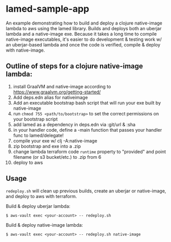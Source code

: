 # lamed-sample-app

An example demonstrating how to build and deploy a clojure native-image lambda to aws using 
the lamed library. Builds and deploys both an uberjar lambda and a native-image exe. Because
it takes a long time to compile native-image executables, it's easier to do development & testing
work w/ an uberjar-based lambda and once the code is verified, compile & deploy with native-image.

## Outline of steps for a clojure native-image lambda:
1. install GraalVM and native-image according to https://www.graalvm.org/getting-started/
2. Add deps.edn alias for nativeimage
3. Add an executable bootstrap bash script that will run your exe built by native-image
4. run `chmod 755 <path/to/bootstrap>` to set the correct permissions on your bootstrap script
4. add lamed as a dependency in deps.edn via :git/url <lamed-repo> & :sha <lamed commit hash>
5. in your handler code, define a -main function that passes your handler func to lamed/delegate!
6. compile your exe w/ clj -A:native-image
7. zip bootstrap and exe into a .zip
8. change lambda terraform code `runtime` property to "provided" and point filename (or s3 bucket/etc.) to .zip from 6
9. deploy to aws

## Usage

`redeploy.sh` will clean up previous builds, create an uberjar or native-image, and deploy to aws with terraform.

Build & deploy uberjar lambda:

    $ aws-vault exec <your-account> -- redeploy.sh 
    
Build & deploy native-image lambda:

    $ aws-vault exec <your-account> -- redeploy.sh native-image
